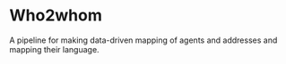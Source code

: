 # Who2whom
A pipeline for making data-driven mapping of agents and addresses and mapping their language. 
